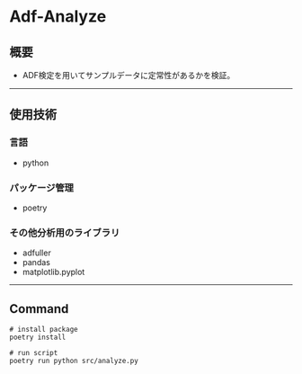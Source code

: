 # Adf-Analyze

## 概要
- ADF検定を用いてサンプルデータに定常性があるかを検証。

---

## 使用技術

### 言語
- python

### パッケージ管理
- poetry

### その他分析用のライブラリ
- adfuller
- pandas
- matplotlib.pyplot

---

## Command

```shell
# install package
poetry install

# run script
poetry run python src/analyze.py
```
